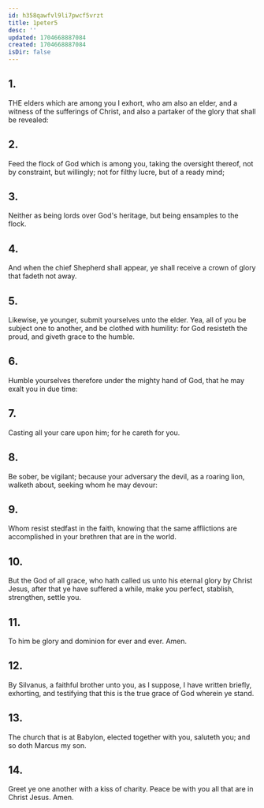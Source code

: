 ```yaml
---
id: h358qawfvl9li7pwcf5vrzt
title: 1peter5
desc: ''
updated: 1704668887084
created: 1704668887084
isDir: false
---
```

## 1.
THE elders which are among you I exhort, who am also an elder, and a witness of the sufferings of Christ, and also a partaker of the glory that shall be revealed:
## 2.
Feed the flock of God which is among you, taking the oversight thereof, not by constraint, but willingly; not for filthy lucre, but of a ready mind;
## 3.
Neither as being lords over God's heritage, but being ensamples to the flock.
## 4.
And when the chief Shepherd shall appear, ye shall receive a crown of glory that fadeth not away.
## 5.
Likewise, ye younger, submit yourselves unto the elder. Yea, all of you be subject one to another, and be clothed with humility: for God resisteth the proud, and giveth grace to the humble.
## 6.
Humble yourselves therefore under the mighty hand of God, that he may exalt you in due time:
## 7.
Casting all your care upon him; for he careth for you.
## 8.
Be sober, be vigilant; because your adversary the devil, as a roaring lion, walketh about, seeking whom he may devour:
## 9.
Whom resist stedfast in the faith, knowing that the same afflictions are accomplished in your brethren that are in the world.
## 10.
But the God of all grace, who hath called us unto his eternal glory by Christ Jesus, after that ye have suffered a while, make you perfect, stablish, strengthen, settle you.
## 11.
To him be glory and dominion for ever and ever. Amen.
## 12.
By Silvanus, a faithful brother unto you, as I suppose, I have written briefly, exhorting, and testifying that this is the true grace of God wherein ye stand.
## 13.
The church that is at Babylon, elected together with you, saluteth you; and so doth Marcus my son.
## 14.
Greet ye one another with a kiss of charity. Peace be with you all that are in Christ Jesus. Amen.

